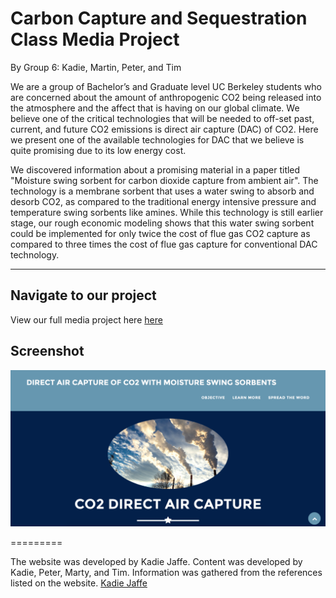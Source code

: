 Carbon Capture and Sequestration Class Media Project
=========================

By Group 6: Kadie, Martin, Peter, and Tim 

We are a group of Bachelor’s and Graduate level UC Berkeley students who are concerned about the amount of anthropogenic CO2 being released into the atmosphere and the affect that is having on our global climate. We believe one of the critical technologies that will be needed to off-set past, current, and future CO2 emissions is direct air capture (DAC) of CO2. Here we present one of the available technologies for DAC that we believe is quite promising due to its low energy cost.

We discovered information about a promising material in a paper titled "Moisture swing sorbent for carbon dioxide capture from ambient air". The technology is a membrane sorbent that uses a water swing to absorb and desorb CO2, as compared to the traditional energy intensive pressure and temperature swing sorbents like amines. While this technology is still earlier stage, our rough economic modeling shows that this water swing sorbent could be implemented for only twice the cost of flue gas CO2 capture as compared to three times the cost of flue gas capture for conventional DAC technology.

---


## Navigate to our project
View our full media project here [here](https://captureco2.github.io)

## Screenshot
![screenshot](https://raw.githubusercontent.com/captureCO2/captureCO2.github.io/master/screenshot.png)

=========

The website was developed by Kadie Jaffe. Content was developed by Kadie, Peter, Marty, and Tim. Information was gathered from the references listed on the website. [Kadie Jaffe](https://github.com/kadie16)
